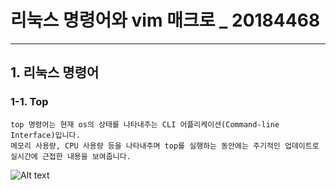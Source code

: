 # 리눅스 명령어와 vim 매크로 _ 20184468

---

## 1. 리눅스 명령어

### __1-1. Top__
    top 명령어는 현재 os의 상태를 나타내주는 CLI 어플리케이션(Command-line Interface)입니다. 
    메모리 사용량, CPU 사용량 등을 나타내주며 top를 실행하는 동안에는 주기적인 업데이트로 실시간에 근접한 내용을 보여줍니다.   

![Alt text](C:\Users\USER\Desktop\TOP명령어.PNG)

